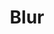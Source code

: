 ---
title: "Blur"
index:
  - blur
permalink: /spells/blur/
tags:
  - Spell
  - 2nd Level
  - Illusion
available_for:
  - Sorcerer
  - Wizard
level: "2nd Level"
school: "Illusion"
comp:
  - V
duration: "1 Minute"
concentration: true
description: |
  Your body becomes blurred, shifting and wavering to all who can see you. For the duration, any creature has disadvantage on attack rolls against you. An attacker is immune to this effect if it doesn't rely on sight, as with blindsight, or can see through illusions, as with truesight.
excerpt: "Your body becomes blurred, shifting and wavering to all who can see you."
source: "Basic Rules"
---